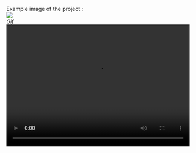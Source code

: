 Example image of the project :<br/>
<img src="https://i.gyazo.com/d7c6fda02cfb8480dd7e3842f8820833.png"/>
<br/><i>Gif</i></br>
<video width="480" height="320" controls="controls">
<source src="https://i.gyazo.com/0caabad16b7d7ba23329c399ad3de354.mp4" type="video/mp4">
</video>
